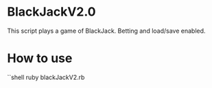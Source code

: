 # BlackJackV2.0

This script plays a game of BlackJack. Betting and load/save enabled.

# How to use
``shell ruby blackJackV2.rb
